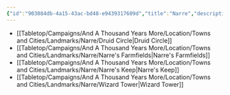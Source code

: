 ```yaml
---
{"id":"903084db-4a15-43ac-bd48-e9439317609d","title":"Narre","description":"Landmarks - Narre","publish":true,"date_created":"Tuesday, April 2nd 2024, 6:37:37 pm","date_modified":"Tuesday, April 9th 2024, 8:38:28 pm","path":"Tabletop/Campaigns/And A Thousand Years More/Location/Towns and Cities/Landmarks/Narre/index.md","permalink":"/tabletop/campaigns/and-a-thousand-years-more/location/towns-and-cities/landmarks/narre/index/","PassFrontmatter":true}
---
```



- [[Tabletop/Campaigns/And A Thousand Years More/Location/Towns and Cities/Landmarks/Narre/Druid Circle\|Druid Circle]]
- [[Tabletop/Campaigns/And A Thousand Years More/Location/Towns and Cities/Landmarks/Narre/Narre's Farmfields\|Narre's Farmfields]]
- [[Tabletop/Campaigns/And A Thousand Years More/Location/Towns and Cities/Landmarks/Narre/Narre's Keep\|Narre's Keep]]
- [[Tabletop/Campaigns/And A Thousand Years More/Location/Towns and Cities/Landmarks/Narre/Wizard Tower\|Wizard Tower]]

